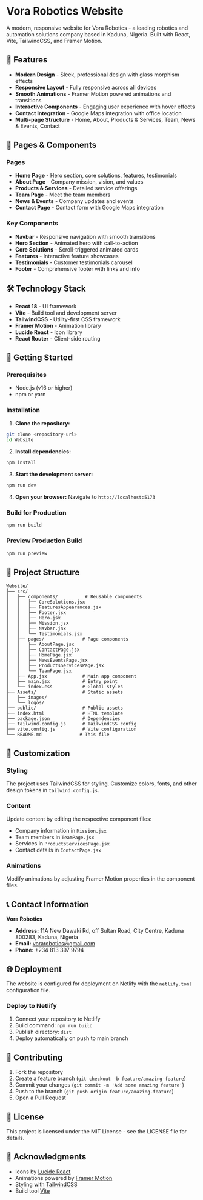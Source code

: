 # Vora Robotics Website

A modern, responsive website for Vora Robotics - a leading robotics and automation solutions company based in Kaduna, Nigeria. Built with React, Vite, TailwindCSS, and Framer Motion.

## 🚀 Features

- **Modern Design** - Sleek, professional design with glass morphism effects
- **Responsive Layout** - Fully responsive across all devices
- **Smooth Animations** - Framer Motion powered animations and transitions
- **Interactive Components** - Engaging user experience with hover effects
- **Contact Integration** - Google Maps integration with office location
- **Multi-page Structure** - Home, About, Products & Services, Team, News & Events, Contact

## 📱 Pages & Components

### Pages
- **Home Page** - Hero section, core solutions, features, testimonials
- **About Page** - Company mission, vision, and values
- **Products & Services** - Detailed service offerings
- **Team Page** - Meet the team members
- **News & Events** - Company updates and events
- **Contact Page** - Contact form with Google Maps integration

### Key Components
- **Navbar** - Responsive navigation with smooth transitions
- **Hero Section** - Animated hero with call-to-action
- **Core Solutions** - Scroll-triggered animated cards
- **Features** - Interactive feature showcases
- **Testimonials** - Customer testimonials carousel
- **Footer** - Comprehensive footer with links and info

## 🛠️ Technology Stack

- **React 18** - UI framework
- **Vite** - Build tool and development server
- **TailwindCSS** - Utility-first CSS framework
- **Framer Motion** - Animation library
- **Lucide React** - Icon library
- **React Router** - Client-side routing

## 🚀 Getting Started

### Prerequisites
- Node.js (v16 or higher)
- npm or yarn

### Installation

1. **Clone the repository:**
```bash
git clone <repository-url>
cd Website
```

2. **Install dependencies:**
```bash
npm install
```

3. **Start the development server:**
```bash
npm run dev
```

4. **Open your browser:**
Navigate to `http://localhost:5173`

### Build for Production

```bash
npm run build
```

### Preview Production Build

```bash
npm run preview
```

## 📁 Project Structure

```
Website/
├── src/
│   ├── components/          # Reusable components
│   │   ├── CoreSolutions.jsx
│   │   ├── FeaturesAppearances.jsx
│   │   ├── Footer.jsx
│   │   ├── Hero.jsx
│   │   ├── Mission.jsx
│   │   ├── Navbar.jsx
│   │   └── Testimonials.jsx
│   ├── pages/              # Page components
│   │   ├── AboutPage.jsx
│   │   ├── ContactPage.jsx
│   │   ├── HomePage.jsx
│   │   ├── NewsEventsPage.jsx
│   │   ├── ProductsServicesPage.jsx
│   │   └── TeamPage.jsx
│   ├── App.jsx             # Main app component
│   ├── main.jsx            # Entry point
│   └── index.css           # Global styles
├── Assets/                 # Static assets
│   ├── images/
│   └── logos/
├── public/                 # Public assets
├── index.html              # HTML template
├── package.json            # Dependencies
├── tailwind.config.js      # TailwindCSS config
├── vite.config.js          # Vite configuration
└── README.md              # This file
```

## 🎨 Customization

### Styling
The project uses TailwindCSS for styling. Customize colors, fonts, and other design tokens in `tailwind.config.js`.

### Content
Update content by editing the respective component files:
- Company information in `Mission.jsx`
- Team members in `TeamPage.jsx`
- Services in `ProductsServicesPage.jsx`
- Contact details in `ContactPage.jsx`

### Animations
Modify animations by adjusting Framer Motion properties in the component files.

## 📞 Contact Information

**Vora Robotics**
- **Address:** 11A New Dawaki Rd, off Sultan Road, City Centre, Kaduna 800283, Kaduna, Nigeria
- **Email:** vorarobotics@gmail.com
- **Phone:** +234 813 397 9794

## 🌐 Deployment

The website is configured for deployment on Netlify with the `netlify.toml` configuration file.

### Deploy to Netlify
1. Connect your repository to Netlify
2. Build command: `npm run build`
3. Publish directory: `dist`
4. Deploy automatically on push to main branch

## 🤝 Contributing

1. Fork the repository
2. Create a feature branch (`git checkout -b feature/amazing-feature`)
3. Commit your changes (`git commit -m 'Add some amazing feature'`)
4. Push to the branch (`git push origin feature/amazing-feature`)
5. Open a Pull Request

## 📄 License

This project is licensed under the MIT License - see the LICENSE file for details.

## 🙏 Acknowledgments

- Icons by [Lucide React](https://lucide.dev/)
- Animations powered by [Framer Motion](https://www.framer.com/motion/)
- Styling with [TailwindCSS](https://tailwindcss.com/)
- Build tool [Vite](https://vitejs.dev/) 